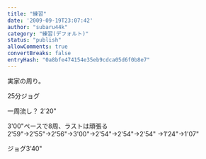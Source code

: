 ```yaml
---
title: "練習"
date: '2009-09-19T23:07:42'
author: "subaru44k"
category: "練習(デフォルト)"
status: "publish"
allowComments: true
convertBreaks: false
entryHash: "0a8bfe474154e35eb9cdca05d6f0b8e7"
---
```

実家の周り。

25分ジョグ

一周流し？ 2'20"

3'00"ペースで8周、ラストは頑張る
2'59"→2'55"→2'56"→3'00"→2'54"→2'54"→2'54"
→1'24"→1'07"

ジョグ3'40"
